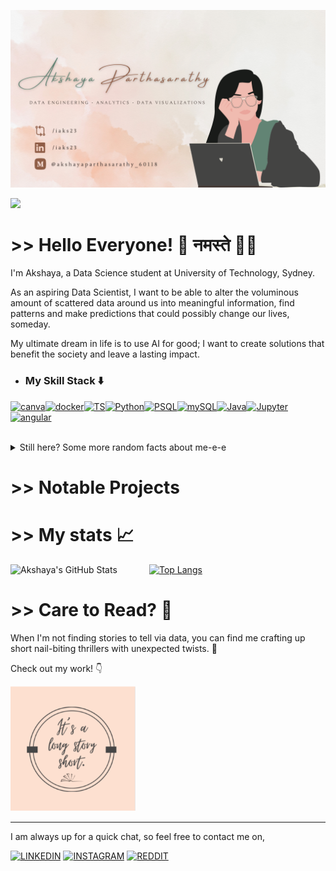 ![Header](https://github.com/iaks23/iaks23/blob/main/newbanner.png)

![](https://komarev.com/ghpvc/?username=iaks23&color=blueviolet)

# >> Hello Everyone! 👋  नमस्ते 🙏🏻

I'm Akshaya, a Data Science student at University of Technology, Sydney.  

As an aspiring Data Scientist, I want to be able to alter the voluminous amount of scattered data around us into meaningful information, find patterns and 
make predictions that could possibly change our lives, someday. 

My ultimate dream in life is to use AI for good; I want to create solutions that benefit the society and leave a lasting impact.

* ### My Skill Stack ⬇️

[![canva](https://img.shields.io/badge/Canva-%2300C4CC.svg?&style=for-the-badge&logo=Canva&logoColor=white)](https://github.com/alexandresanlim/Badges4-README.md-Profile)[![docker](https://img.shields.io/badge/Docker-2CA5E0?style=for-the-badge&logo=docker&logoColor=white)](https://github.com/alexandresanlim/Badges4-README.md-Profile)[![TS](https://img.shields.io/badge/TypeScript-007ACC?style=for-the-badge&logo=typescript&logoColor=white)](https://github.com/alexandresanlim/Badges4-README.md-Profile)[![Python](https://img.shields.io/badge/Python-3776AB?style=for-the-badge&logo=python&logoColor=white)](https://github.com/alexandresanlim/Badges4-README.md-Profile)[![PSQL](https://img.shields.io/badge/PostgreSQL-316192?style=for-the-badge&logo=postgresql&logoColor=white)](https://github.com/alexandresanlim/Badges4-README.md-Profile)[![mySQL](https://img.shields.io/badge/MySQL-005C84?style=for-the-badge&logo=mysql&logoColor=white)](https://github.com/alexandresanlim/Badges4-README.md-Profile)[![Java](https://img.shields.io/badge/Java-ED8B00?style=for-the-badge&logo=java&logoColor=white)](https://github.com/alexandresanlim/Badges4-README.md-Profile)[![Jupyter](https://img.shields.io/badge/Jupyter-F37626.svg?&style=for-the-badge&logo=Jupyter&logoColor=white)](https://github.com/alexandresanlim/Badges4-README.md-Profile)[![angular](https://img.shields.io/badge/Angular-DD0031?style=for-the-badge&logo=angular&logoColor=white)](https://github.com/alexandresanlim/Badges4-README.md-Profile)

<br>

<details> 
  <summary>
    Still here? Some more random facts about me-e-e
  </summary>
  
 <br>
  <i> Hey Siri, play Me! by Taylor Swift ft. Brendon Urie 💁‍♀️ </i>
  
  <br>
<ul>
<li> 📚 I love learning new languages (non-tech kind) and my current number of known languages stands at 7.
<li> 📝 I cannot text and talk on the phone at the same time. My level of multitasking is very limited for that.
<li> 🎶 I need to decide on a proper playlist before taking on a chore such as cleaning/laundry/dishes/cooking! 
</ul>



</details>

# >> Notable Projects 


# >> My stats 📈

![Akshaya's GitHub Stats](https://github-readme-stats.vercel.app/api?username=iaks23&show_icons=true&theme=material-palenight) &nbsp;&nbsp;&nbsp;&nbsp;&nbsp;&nbsp;&nbsp;&nbsp;&nbsp;&nbsp;&nbsp;    [![Top Langs](https://github-readme-stats.vercel.app/api/top-langs/?username=iaks23)](https://github.com/anuraghazra/github-readme-stats)


# >> Care to Read? 📖

When I'm not finding stories to tell via data, you can find me crafting up short nail-biting thrillers with unexpected twists. 🥵

Check out my work! 👇 

[![Instagram](https://github.com/iaks23/iaks23/blob/main/Untitled%20design.png)](https://www.instagram.com/itsalongstoryshort_/)

-----------------

I am always up for a quick chat, so feel free to contact me on, 

[![LINKEDIN](https://img.shields.io/badge/LinkedIn-0077B5?style=for-the-badge&logo=linkedin&logoColor=white)](https://www.linkedin.com/in/akshaya-parthasarathy23)
[![INSTAGRAM](https://img.shields.io/badge/Instagram-E4405F?style=for-the-badge&logo=instagram&logoColor=white)](https://www.instagram.com/aks_sarathy/)
[![REDDIT](https://img.shields.io/badge/Reddit-FF4500?style=for-the-badge&logo=reddit&logoColor=white)](https://www.reddit.com/user/longstoryshort_)
